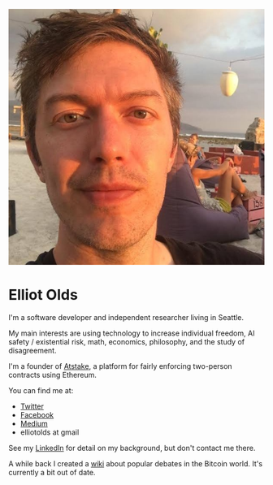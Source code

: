 ![me](mefb.jpg)

# Elliot Olds

I'm a software developer and independent researcher living in Seattle.

My main interests are using technology to increase individual freedom, AI safety / existential risk, math, economics, philosophy, and the study of disagreement.

I'm a founder of [Atstake](https://atstake.net), a platform for fairly enforcing two-person contracts using Ethereum.

You can find me at:
- [Twitter](https://twitter.com/elliot_olds)
- [Facebook](https://www.facebook.com/elliotolds)
- [Medium](https://medium.com/@elliotolds)
- elliotolds at gmail

See my [LinkedIn](https://www.linkedin.com/in/elliotolds/) for detail on my background, but don't contact me there.


A while back I created a [wiki](https://bitcoindebates.miraheze.org) about popular debates in the Bitcoin world. It's currently a bit out of date.

